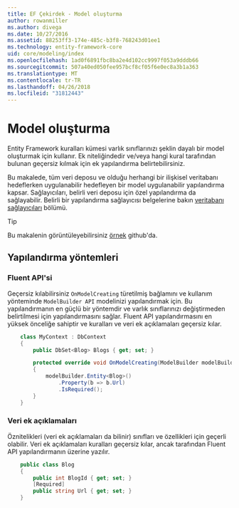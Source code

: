 ```yaml
---
title: EF Çekirdek - Model oluşturma
author: rowanmiller
ms.author: divega
ms.date: 10/27/2016
ms.assetid: 88253ff3-174e-485c-b3f8-768243d01ee1
ms.technology: entity-framework-core
uid: core/modeling/index
ms.openlocfilehash: 1ad0f6891fbc8ba2e4d102cc9997f053a9dddb66
ms.sourcegitcommit: 507a40ed050fee957bcf8cf05f6e0ec8a3b1a363
ms.translationtype: MT
ms.contentlocale: tr-TR
ms.lasthandoff: 04/26/2018
ms.locfileid: "31812443"
---
```

# <a name="creating-a-model"></a>Model oluşturma

Entity Framework kuralları kümesi varlık sınıflarınızı şeklin dayalı bir model oluşturmak için kullanır. Ek niteliğindedir ve/veya hangi kural tarafından bulunan geçersiz kılmak için ek yapılandırma belirtebilirsiniz.

Bu makalede, tüm veri deposu ve olduğu herhangi bir ilişkisel veritabanı hedeflerken uygulanabilir hedefleyen bir model uygulanabilir yapılandırma kapsar. Sağlayıcıları, belirli veri deposu için özel yapılandırma da sağlayabilir. Belirli bir yapılandırma sağlayıcısı belgelerine bakın [veritabanı sağlayıcıları](../providers/index.md) bölümü.

> [!TIP]  
> Bu makalenin görüntüleyebilirsiniz [örnek](https://github.com/aspnet/EntityFramework.Docs/tree/master/samples) github'da.

## <a name="methods-of-configuration"></a>Yapılandırma yöntemleri

### <a name="fluent-api"></a>Fluent API'si

Geçersiz kılabilirsiniz `OnModelCreating` türetilmiş bağlamını ve kullanım yönteminde `ModelBuilder API` modelinizi yapılandırmak için. Bu yapılandırmanın en güçlü bir yöntemdir ve varlık sınıflarınızı değiştirmeden belirtilmesi için yapılandırmasını sağlar. Fluent API yapılandırmasını en yüksek önceliğe sahiptir ve kuralları ve veri ek açıklamaları geçersiz kılar.

<!-- [!code-csharp[Main](samples/core/Modeling/FluentAPI/Samples/Required.cs?range=5-15&highlight=5-10)] -->

``` csharp
    class MyContext : DbContext
    {
        public DbSet<Blog> Blogs { get; set; }

        protected override void OnModelCreating(ModelBuilder modelBuilder)
        {
            modelBuilder.Entity<Blog>()
                .Property(b => b.Url)
                .IsRequired();
        }
    }
```

### <a name="data-annotations"></a>Veri ek açıklamaları

Öznitelikleri (veri ek açıklamaları da bilinir) sınıfları ve özellikleri için geçerli olabilir. Veri ek açıklamaları kuralları geçersiz kılar, ancak tarafından Fluent API yapılandırmanın üzerine yazılır.

<!-- [!code-csharp[Main](samples/core/Modeling/DataAnnotations/Samples/Required.cs?range=11-16&highlight=4)] -->
``` csharp
    public class Blog
    {
        public int BlogId { get; set; }
        [Required]
        public string Url { get; set; }
    }
```
